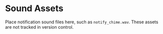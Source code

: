 # Sound Assets

Place notification sound files here, such as `notify_chime.wav`. These assets are not tracked in version control.
